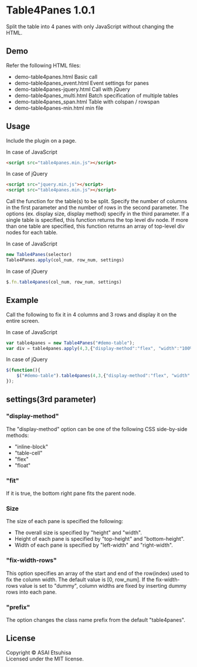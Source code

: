 # Table4Panes 1.0.1
 Split the table into 4 panes with only JavaScript without changing the HTML.

## Demo
Refer the following HTML files:
* demo-table4panes.html         Basic call
* demo-table4panes_event.html   Event settings for panes
* demo-table4panes-jquery.html  Call with jQuery
* demo-table4panes_multi.html   Batch specification of multiple tables
* demo-table4panes_span.html    Table with colspan / rowspan
* demo-table4panes-min.html     min file

## Usage

Include the plugin on a page.

In case of JavaScript
```html
<script src="table4panes.min.js"></script>
```

In case of jQuery
```html
<script src="jquery.min.js"></script>
<script src="table4panes.min.js"></script>
```

Call the function for the table(s) to be split.
Specify the number of columns in the first parameter and the number of rows in the second parameter.
The options (ex. display size, display method) specify in the third parameter.
If a single table is specified, this function returns the top level div node.
If more than one table are specified, this function returns an array of top-level div nodes for each table.

In case of JavaScript
```js
new Table4Panes(selector)
Table4Panes.apply(col_num, row_num, settings)
```

In case of jQuery
```js
$.fn.table4panes(col_num, row_num, settings)
```

## Example

Call the following to fix it in 4 columns and 3 rows and display it on the entire screen.

In case of JavaScript
```js
var table4panes = new Table4Panes("#demo-table");
var div = table4panes.apply(4,3,{"display-method":"flex", "width":"100%", "height":"100%", "fit":true});
```

In case of jQuery
```js
$(function(){
    $("#demo-table").table4panes(4,3,{"display-method":"flex", "width":"100%", "height":"100%", "fit":true});
});
```

## settings(3rd parameter)

### "display-method"
The "display-method" option can be one of the following CSS side-by-side methods:
* "inline-block"
* "table-cell"
* "flex"
* "float"

### "fit"
If it is true, the bottom right pane fits the parent node.

### Size
The size of each pane is specified the following:
* The overall size is specified by "height" and "width".
* Height of each pane is specified by "top-height" and "bottom-height".
* Width of each pane is specified by "left-width" and "right-width".

### "fix-width-rows"
This option specifies an array of the start and end of the row(index) used to fix the column width.
The default value is [0, row_num].
If the fix-width-rows value is set to "dummy", column widths are fixed by inserting dummy rows into each pane.

### "prefix"
The option changes the class name prefix from the default "table4panes".

## License
Copyright &copy; ASAI Etsuhisa<br>
Licensed under the MIT license.

